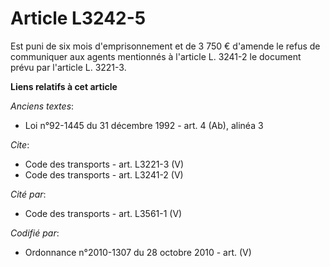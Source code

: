 # Article L3242-5

Est puni de six mois d'emprisonnement et de 3 750 € d'amende le refus de communiquer aux agents mentionnés à l'article L.
3241-2 le document prévu par l'article L. 3221-3.

**Liens relatifs à cet article**

_Anciens textes_:

  - Loi n°92-1445 du 31 décembre 1992 - art. 4 (Ab), alinéa 3

_Cite_:

  - Code des transports - art. L3221-3 (V)
  - Code des transports - art. L3241-2 (V)

_Cité par_:

  - Code des transports - art. L3561-1 (V)

_Codifié par_:

  - Ordonnance n°2010-1307 du 28 octobre 2010 - art. (V)

